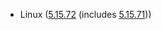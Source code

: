 - Linux ([5.15.72](https://lwn.net/Articles/910398) (includes [5.15.71](https://lwn.net/Articles/909679)))

